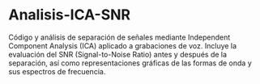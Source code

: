 # Analisis-ICA-SNR
Código y análisis de separación de señales mediante Independent Component Analysis (ICA) aplicado a grabaciones de voz. Incluye la evaluación del SNR (Signal-to-Noise Ratio) antes y después de la separación, así como representaciones gráficas de las formas de onda y sus espectros de frecuencia.
